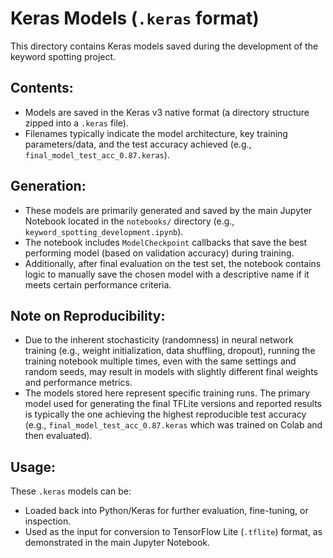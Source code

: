 # Keras Models (`.keras` format)

This directory contains Keras models saved during the development of the keyword spotting project.

## Contents:

- Models are saved in the Keras v3 native format (a directory structure zipped into a `.keras` file).
- Filenames typically indicate the model architecture, key training parameters/data, and the test accuracy achieved (e.g., `final_model_test_acc_0.87.keras`).

## Generation:

- These models are primarily generated and saved by the main Jupyter Notebook located in the `notebooks/` directory (e.g., `keyword_spotting_development.ipynb`).
- The notebook includes `ModelCheckpoint` callbacks that save the best performing model (based on validation accuracy) during training.
- Additionally, after final evaluation on the test set, the notebook contains logic to manually save the chosen model with a descriptive name if it meets certain performance criteria.

## Note on Reproducibility:

- Due to the inherent stochasticity (randomness) in neural network training (e.g., weight initialization, data shuffling, dropout), running the training notebook multiple times, even with the same settings and random seeds, may result in models with slightly different final weights and performance metrics.
- The models stored here represent specific training runs. The primary model used for generating the final TFLite versions and reported results is typically the one achieving the highest reproducible test accuracy (e.g., `final_model_test_acc_0.87.keras` which was trained on Colab and then evaluated).

## Usage:

These `.keras` models can be:

- Loaded back into Python/Keras for further evaluation, fine-tuning, or inspection.
- Used as the input for conversion to TensorFlow Lite (`.tflite`) format, as demonstrated in the main Jupyter Notebook.
